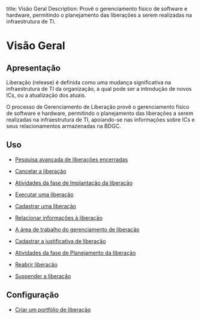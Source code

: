 title: Visão Geral
Description: Provê o gerenciamento físico de software e hardware, permitindo o planejamento das liberações a serem realizadas na infraestrutura de TI.
# Visão Geral


Apresentação
------------

Liberação (release) é definida como uma mudança significativa na infraestrutura
de TI da organização, a qual pode ser a introdução de novos ICs, ou a
atualização dos atuais.

O processo de Gerenciamento de Liberação provê o gerenciamento físico de
software e hardware, permitindo o planejamento das liberações a serem realizadas
na infraestrutura de TI, apoiando-se nas informações sobre ICs e seus
relacionamentos armazenadas na BDGC.


Uso
-------

- [Pesquisa avançada de liberações encerradas](/pt-br/citsmart-platform-9/processes/release/use/advanced-search-for-release.html)
 
- [Cancelar a liberação](/pt-br/citsmart-platform-9/processes/release/use/cancel-release.html)

- [Atividades da fase de Implantação da liberação](/pt-br/citsmart-platform-9/processes/release/use/deployment-release-activities.html)

- [Executar uma liberação](/pt-br/citsmart-platform-9/processes/release/use/execute-release.html)

- [Cadastrar uma liberação](/pt-br/citsmart-platform-9/processes/release/use/register-release-request.html)

- [Relacionar informações à liberação](/pt-br/citsmart-platform-9/processes/release/use/relate-information-to-release.html)
   
- [A área de trabalho do gerenciamento de liberação](/pt-br/citsmart-platform-9/processes/release/use/release-desktop.html)
   
- [Cadastrar a justificativa de liberação](/pt-br/citsmart-platform-9/processes/release/use/release-justification.html)

- [Atividades da fase de Planejamento da liberação](/pt-br/citsmart-platform-9/processes/release/use/release-planning-activities.html)
   
- [Reabrir liberação](/pt-br/citsmart-platform-9/processes/release/use/reopen-release.html)

- [Suspender a liberação](/pt-br/citsmart-platform-9/processes/release/use/suspend-release.html)

Configuração
-----------------

- [Criar um portfólio de liberação](/pt-br/citsmart-platform-9/processes/release/configuration/release-portfolio.html)
  
<!-- !!! tip "About"

    <b>Product/Version:</b> CITSmart | 9.00 &nbsp;&nbsp;
    <b>Updated:</b>01/22/2021 – Larissa Lourenço

